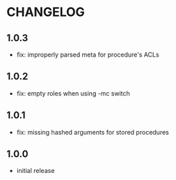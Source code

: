 # CHANGELOG

## 1.0.3
* fix: improperly parsed meta for procedure's ACLs

## 1.0.2
* fix: empty roles when using -mc switch

## 1.0.1
* fix: missing hashed arguments for stored procedures

## 1.0.0
* initial release
